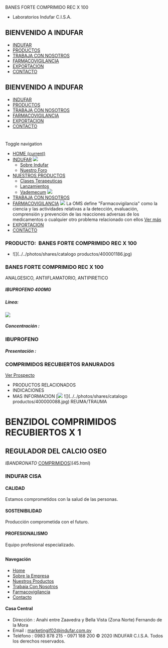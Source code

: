 BANES FORTE COMPRIMIDO REC X 100
- Laboratorios Indufar C.I.S.A.
## BIENVENIDO A INDUFAR
* [INDUFAR](3834844.html#)
* [PRODUCTOS](3834844.html#)
* [TRABAJA CON NOSOTROS](3834844.html#)
* [FARMACOVIGILANCIA](3834844.html#)
* [EXPORTACION](3834844.html#)
* [CONTACTO](3834844.html#)
## BIENVENIDO A INDUFAR
* [INDUFAR](../../index.html)
* [PRODUCTOS](../../productos.html)
* [TRABAJA CON NOSOTROS](../../trabaja_con_nosotros.html)
* [FARMACOVIGILANCIA](../../farmacovigilancia.html)
* [EXPORTACION](../../exportacion.html)
* [CONTACTO](../../contacto.html)
# 
Toggle navigation
* [HOME (current)](../../index.html)
* [INDUFAR](3834844.html#) 
  [![ ](../../photos/shares/Sistema/Menu/indufar_menul.jpg)](../../institucional.html)
  - [Sobre Indufar](../../institucional.html)
  - [Nuestro Foro](../../blog.html)
* [NUESTROS PRODUCTOS](3834844.html#) 
  - [Clases Terapeuticas](../clases_terapeuticas.html)
  - [Lanzamientos](../lanzamientos.html)
  - [Vademecum](../../productos.html)
  [![ ](../../photos/shares/Sistema/Menu/productos.png)](../../productos.html)
* [TRABAJA CON NOSOTROS](../../trabaja_con_nosotros.html)
* [FARMACOVIGILANCIA](3834844.html#) 
  [![ ](../../photos/shares/Sistema/Menu/TUBOS.png)](../../farmacovigilancia.html)
  La OMS define "Farmacovigilancia" como la ciencia y las actividades relativas a la detección, evaluación, comprensión y prevención de las reacciones adversas de los medicamentos o cualquier otro problema relacionado con ellos
  [Ver más](../../farmacovigilancia.html)
* [EXPORTACION](../../exportacion.html)
* [CONTACTO](../../contacto.html)
### PRODUCTO:  BANES FORTE COMPRIMIDO REC X 100
* ![](../../photos/shares/catalogo productos/400001186.jpg)
### **BANES FORTE COMPRIMIDO REC X 100**
ANALGESICO, ANTIIFLAMATORIO, ANTIPIRETICO
##### **IBUPROFENO 400MG**
##### **Línea:**
[![](../../photos/shares/Laboratorios/lab_medical.png)](../linea/2.html)
##### **Concentración :**
### IBUPROFENO
##### **Presentación :**
### COMPRIMIDOS RECUBIERTOS RANURADOS
[Ver Prospecto](../../files/shares/prospectos/400001186.pdf)
* PRODUCTOS RELACIONADOS
* INDICACIONES
* MAS INFORMACION
[![](../../photos/shares/Laboratorios/lab_medical.png)
![](../../photos/shares/catalogo productos/400000088.jpg)
REUMA/TRAUMA
# BENZIDOL COMPRIMIDOS RECUBIERTOS X 1
## REGULADOR DEL CALCIO OSEO
*IBANDRONATO*
[COMPRIMIDOS](3834844.html#)](45.html)
### INDUFAR CISA
#### CALIDAD
Estamos comprometidos con la salud de las personas.
#### SOSTENIBILIDAD
Producción comprometida con el futuro.
#### PROFESIONALISMO
Equipo profesional especializado.
## 
#### Navegación
* [Home](../../index.html)
* [Sobre la Empresa](../../institucional.html)
* [Nuestros Productos](../../productos.html)
* [Trabaja Con Nosotros](../../trabaja_con_nosotros.html)
* [Farmacovigilancia](../../farmacovigilancia.html)
* [Contacto](../../contacto.html)
#### Casa Central
* Dirección : Anahi entre Zaavedra y Bella Vista (Zona Norte) Fernando de la Mora
* Email : [marketingif02@indufar.com.py](mailto:marketingif02@indufar.com.py)
* Teléfono : 0983 878 215 - 0971 188 200
© 2020 INDUFAR C.I.S.A. Todos los derechos reservados.